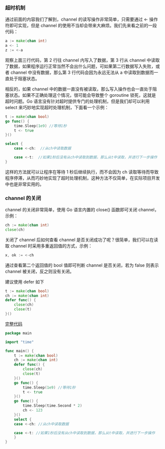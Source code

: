 ### 超时机制

通过前面的内容我们了解到，channel 的读写操作非常简单，只需要通过 <- 操作符即可实现，但是 channel 的使用不当却会带来大麻烦。我们先来看之前的一段代码：

```go
a := make(chan int)
a <- 1
z := <-a
```

观察上面三行代码，第 2 行往 channel 内写入了数据，第 3 行从 channel 中读取了数据，如果程序运行正常当然不会出什么问题，可如果第二行数据写入失败，或者 channel 中没有数据，那么第 3 行代码会因为永远无法从 a
中读取到数据而一直处于阻塞状态。

相反的，如果 channel 中的数据一直没有被读取，那么写入操作也会一直处于阻塞状态。如果不正确处理这个情况，很可能会导致整个 goroutine 锁死，这就是超时问题。Go
语言没有针对超时提供专门的处理机制，但是我们却可以利用 select 来巧妙地实现超时处理机制，下面看一个示例：

```go
t := make(chan bool)
go func() {
    time.Sleep(1e9) //等待1秒
    t <- true
}()

select {
    case <-ch:  //从ch中读取数据

    case <-t:  //如果1秒后没有从ch中读取到数据，那么从t中读取，并进行下一步操作
}
```

这样的方法就可以让程序在等待 1 秒后继续执行，而不会因为 ch 读取等待而导致程序停滞，从而巧妙地实现了超时处理机制，这种方法不仅简单，在实际项目开发中也是非常实用的。

### channel 的关闭

channel 的关闭非常简单，使用 Go 语言内置的 close() 函数即可关闭 channel，示例：

```go
ch := make(chan int)
close(ch)
```

关闭了 channel 后如何查看 channel 是否关闭成功了呢？很简单，我们可以在读取 channel 时采用多重返回值的方式，示例：

```go
x, ok := <-ch
```

通过查看第二个返回值的 bool 值即可判断 channel 是否关闭，若为 false 则表示 channel 被关闭，反之则没有关闭。

建议使用 defer 如下

```go
t := make(chan bool)
ch := make(chan int)
defer func() {
    close(ch)
    close(t)
}()
```

[完整代码](timeout.go)

```go
package main

import "time"

func main() {
	t := make(chan bool)
	ch := make(chan int)
	defer func() {
		close(ch)
		close(t)
	}()
	go func() {
		time.Sleep(1e9) //等待1秒
		t <- true
	}()
	go func() {
		time.Sleep(time.Second * 2)
		ch <- 123
	}()
	select {
	case <-ch: //从ch中读取数据

	case <-t: //如果1秒后没有从ch中读取到数据，那么从t中读取，并进行下一步操作
	}
}
```
